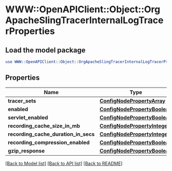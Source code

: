 # WWW::OpenAPIClient::Object::OrgApacheSlingTracerInternalLogTracerProperties

## Load the model package
```perl
use WWW::OpenAPIClient::Object::OrgApacheSlingTracerInternalLogTracerProperties;
```

## Properties
Name | Type | Description | Notes
------------ | ------------- | ------------- | -------------
**tracer_sets** | [**ConfigNodePropertyArray**](ConfigNodePropertyArray.md) |  | [optional] 
**enabled** | [**ConfigNodePropertyBoolean**](ConfigNodePropertyBoolean.md) |  | [optional] 
**servlet_enabled** | [**ConfigNodePropertyBoolean**](ConfigNodePropertyBoolean.md) |  | [optional] 
**recording_cache_size_in_mb** | [**ConfigNodePropertyInteger**](ConfigNodePropertyInteger.md) |  | [optional] 
**recording_cache_duration_in_secs** | [**ConfigNodePropertyInteger**](ConfigNodePropertyInteger.md) |  | [optional] 
**recording_compression_enabled** | [**ConfigNodePropertyBoolean**](ConfigNodePropertyBoolean.md) |  | [optional] 
**gzip_response** | [**ConfigNodePropertyBoolean**](ConfigNodePropertyBoolean.md) |  | [optional] 

[[Back to Model list]](../README.md#documentation-for-models) [[Back to API list]](../README.md#documentation-for-api-endpoints) [[Back to README]](../README.md)


